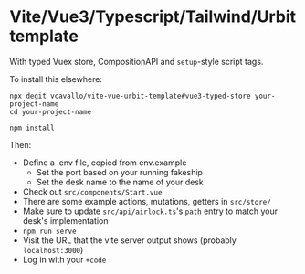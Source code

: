 # Vite/Vue3/Typescript/Tailwind/Urbit template

With typed Vuex store, CompositionAPI and `setup`-style script tags.

To install this elsewhere:

```
npx degit vcavallo/vite-vue-urbit-template#vue3-typed-store your-project-name
cd your-project-name

npm install
```

Then:

- Define a .env file, copied from env.example
  - Set the port based on your running fakeship
  - Set the desk name to the name of your desk
- Check out `src/components/Start.vue`
- There are some example actions, mutations, getters in `src/store/`
- Make sure to update `src/api/airlock.ts`'s `path` entry to match your desk's
implementation
- `npm run serve`
- Visit the URL that the vite server output shows (probably `localhost:3000`)
- Log in with your `+code`
